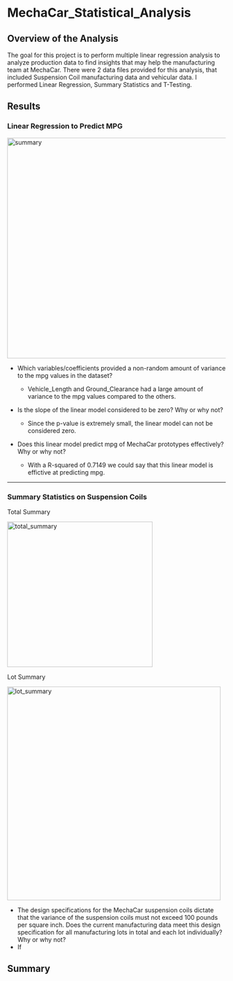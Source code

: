 # MechaCar_Statistical_Analysis

## Overview of the Analysis
The goal for this project is to perform multiple linear regression analysis to analyze production data to find insights that may help the manufacturing team at MechaCar.
There were 2 data files provided for this analysis, that included Suspension Coil manufacturing data and vehicular data.
I performed Linear Regression, Summary Statistics and T-Testing.

## Results
### Linear Regression to Predict MPG

<img width="508" alt="summary" src="https://user-images.githubusercontent.com/110373282/217462793-b8af6c05-18a6-4b56-902c-d0fcf7d00921.png">

* Which variables/coefficients provided a non-random amount of variance to the mpg values in the dataset?
  * Vehicle_Length and Ground_Clearance had a large amount of variance to the mpg values compared to the others.

* Is the slope of the linear model considered to be zero? Why or why not?
  * Since the p-value is extremely small, the linear model can not be considered zero.

* Does this linear model predict mpg of MechaCar prototypes effectively? Why or why not?
  * With a R-squared of 0.7149 we could say that this linear model is effictive at predicting mpg.
---
### Summary Statistics on Suspension Coils
Total Summary

<img width="335" alt="total_summary" src="https://user-images.githubusercontent.com/110373282/217463428-7380fed1-0740-408c-90a0-28b618b31168.png">

Lot Summary

<img width="492" alt="lot_summary" src="https://user-images.githubusercontent.com/110373282/217463450-9da21775-3eec-44d5-9fce-788685f11c50.png">

* The design specifications for the MechaCar suspension coils dictate that the variance of the suspension coils must not exceed 100 pounds per square inch. Does the current manufacturing data meet this design specification for all manufacturing lots in total and each lot individually? Why or why not?
 * If
## Summary

